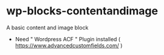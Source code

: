 # wp-blocks-contentandimage
A basic content and image block
- Need " Wordpress ACF " Plugin installed ( https://www.advancedcustomfields.com/ )
